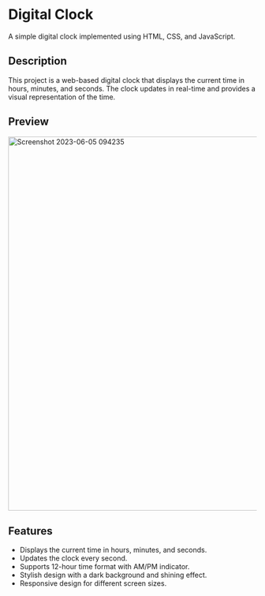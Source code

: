 # Digital Clock

A simple digital clock implemented using HTML, CSS, and JavaScript.

## Description

This project is a web-based digital clock that displays the current time in hours, minutes, and seconds. The clock updates in real-time and provides a visual representation of the time.

## Preview

<img width="759" alt="Screenshot 2023-06-05 094235" src="https://github.com/KunalKhandekar/Digital-Clock/assets/134169718/e783d1a4-0388-4560-ac45-a866a8591384">


## Features

- Displays the current time in hours, minutes, and seconds.
- Updates the clock every second.
- Supports 12-hour time format with AM/PM indicator.
- Stylish design with a dark background and shining effect.
- Responsive design for different screen sizes.
